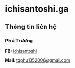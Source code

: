 # ichisantoshi.ga
## Thông tin liên hệ
### **Phú Trương**
**FB:** [Ichisantoshi](https://fb.com/ichisantoshi1)

**Mail:** tqphu1352006@gmail.com
